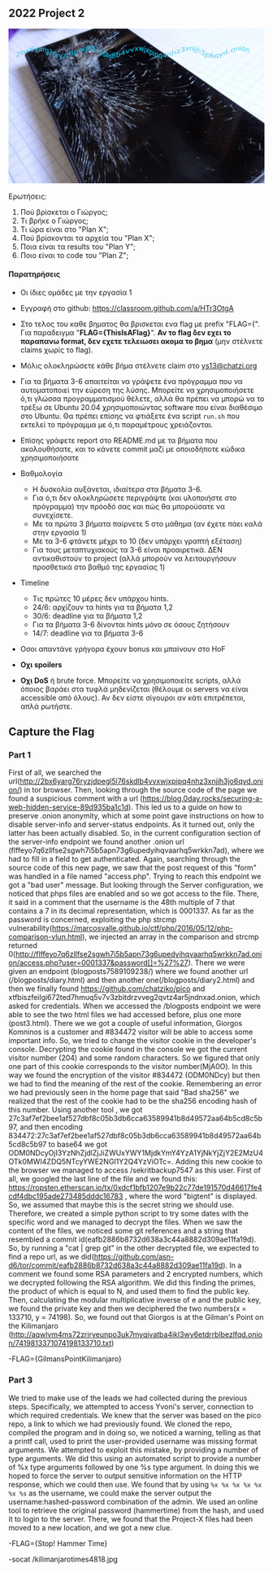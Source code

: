 ## 2022 Project 2

![](logo.png)

Ερωτήσεις:

1. Πού βρίσκεται ο Γιώργος;
1. Τι βρήκε ο Γιώργος;
1. Τι ώρα είναι στο "Plan X";
1. Πού βρίσκονται τα αρχεία του "Plan X";
1. Ποια είναι τα results του "Plan Y";
1. Ποιο είναι το code του "Plan Z";

#### Παρατηρήσεις

- Οι ίδιες ομάδες με την εργασία 1
- Εγγραφή στο github: https://classroom.github.com/a/HTr3OtgA

- Στο τελος του καθε βηματος θα βρισκεται ενα flag με prefix "FLAG={". Για παραδειγμα "**FLAG={ThisIsAFlag}**".
  **Αν το flag δεν εχει το παραπανω format, δεν εχετε τελειωσει ακομα το βημα** (μην στέλνετε claims χωρίς το flag).
- Μόλις ολοκληρώσετε κάθε βήμα στέλνετε claim στο ys13@chatzi.org

- Για τα βήματα 3-6 απαιτείται να γράψετε ένα πρόγραμμα που να αυτοματοποιεί την εύρεση της λύσης.
  Μπορείτε να χρησιμοποιήσετε ό,τι γλώσσα προγραμματισμού θέλετε, αλλά θα πρέπει να μπορώ να το τρέξω
  σε Ubuntu 20.04 χρησιμοποιώντας software που είναι διαθέσιμο στο Ubuntu. Θα πρέπει επίσης
  να φτιάξετε ένα script `run.sh` που εκτελεί το πρόγραμμα με ό,τι παραμέτρους χρειάζονται.
- Επίσης γράφετε report στο README.md με τα βήματα που ακολουθήσατε, και το κάνετε commit μαζί με οποιοδήποτε κώδικα χρησιμοποιήσατε
- Βαθμολογία
  - Η δυσκολία αυξάνεται, ιδιαίτερα στα βήματα 3-6.
  - Για ό,τι δεν ολοκληρώσετε περιγράψτε (και υλοποιήστε στο πρόγραμμα) την πρόοδό σας και πώς θα μπορούσατε να συνεχίσετε.
  - Με τα πρώτα 3 βήματα παίρνετε 5 στο μάθημα (αν έχετε πάει καλά στην εργασία 1)
  - Με τα 3-6 φτάνετε μέχρι το 10 (δεν υπάρχει γραπτή εξέταση)
  - Για τους μεταπτυχιακούς τα 3-6 είναι προαιρετικά. ΔΕΝ αντικαθιστούν το project
    (αλλά μπορούν να λειτουργήσουν προσθετικά στο βαθμό της εργασίας 1)
- Timeline
  - Τις πρώτες 10 μέρες δεν υπάρχου hints.
  - 24/6: αρχίζουν τα hints για τα βήματα 1,2
  - 30/6: deadline για τα βήματα 1,2
  - Για τα βήματα 3-6 δίνονται hints μόνο σε όσους ζητήσουν
  - 14/7: deadline για τα βήματα 3-6
- Οσοι απαντάνε γρήγορα έχουν bonus και μπαίνουν στο HoF

- **Οχι spoilers**
- **Οχι DoS** ή brute force. Μπορείτε να χρησιμοποιείτε scripts, αλλά όποιος βαράει στα τυφλά μηδενίζεται
  (θέλουμε οι servers να είναι accessible από όλους). Αν δεν είστε σίγουροι αν κάτι επιτρέπεται, απλά ρωτήστε.

## Capture the Flag
### Part 1
First of all, we searched the url(http://2bx6yarg76ryzjdpegl5l76skdlb4vvxwjxpipq4nhz3xnjjh3jo6qyd.onion/) in tor browser. Then, looking through the source code of the page we found a suspicious comment with a url (https://blog.0day.rocks/securing-a-web-hidden-service-89d935ba1c1d). This led us to a guide on how to preserve .onion anonymity, which at some point gave instructions on how to disable server-info and server-status endpoints. As it turned out, only the latter has been actually disabled. So, in the current configuration section of the server-info endpoint we found another .onion url (flffeyo7q6zllfse2sgwh7i5b5apn73g6upedyihqvaarhq5wrkkn7ad), where we had to fill in a field to get authenticated. Again, searching through the source code of this new page, we saw that the post request of this "form" was handled in a file named "access.php".
Trying to reach this endpoint we got a "bad user" message. But looking through the Server configuration, we noticed that phps files are enabled and so we got access to the file. There, it said in a comment that the username is the 48th multiple of 7 that contains a 7 in its decimal representation, which is 0001337. As far as the password is concerned, exploiting the php strcmp vulnerability(https://marcosvalle.github.io/ctf/php/2016/05/12/php-comparison-vlun.html), we injected an array in the comparison and strcmp returned 0(http://flffeyo7q6zllfse2sgwh7i5b5apn73g6upedyihqvaarhq5wrkkn7ad.onion/access.php?user=0001337&password[]=%27%27). There we were given an endpoint (blogposts7589109238/) where we found another url (/blogposts/diary.html) and then another one(/blogposts/diary2.html) and then we finally found https://github.com/chatziko/pico and xtfbiszfeilgi672ted7hmuq5v7v3zbitdrzvveg2qvtz4ar5jndnxad.onion, which asked for credentials. When we accessed the /blogposts endpoint we were able to see the two html files we had accessed before, plus one more (post3.html). There we we got a couple of useful information, Giorgos Komninos is a customer and #834472 visitor will be able to access some important info. So, we tried to change the visitor cookie in the developer's console. Decrypting the cookie found in the console we got the current visitor number (204) and some random characters. So we figured that only one part of this cookie corresponds to the visitor number(MjA0O). In this way we found the encryption of the visitor #834472 (ODM0NDcy) but then we had to find the meaning of the rest of the cookie. Remembering an error we had previously seen in the home page that said "Bad sha256" we realized that the rest of the cookie had to be the sha256 encoding hash of this number. Using another tool , we got 27c3af7ef2bee1af527dbf8c05b3db6cca63589941b8d49572aa64b5cd8c5b97, and then encoding 834472:27c3af7ef2bee1af527dbf8c05b3db6cca63589941b8d49572aa64b5cd8c5b97 to base64 we got ODM0NDcyOjI3YzNhZjdlZjJiZWUxYWY1MjdkYmY4YzA1YjNkYjZjY2E2MzU4OTk0MWI4ZDQ5NTcyYWE2NGI1Y2Q4YzViOTc=. Adding this new cookie to the browser we managed to access /sekritbackup7547 as this user. First of all, we googled the last line of the file and we found this: https://ropsten.etherscan.io/tx/0xdcf1bfb1207e9b22c77de191570d46617fe4cdf4dbc195ade273485dddc16783 , where the word "bigtent" is displayed. So, we assumed that maybe this is the secret string we should use. Therefore, we created a simple python script to try some dates with the specific word and we managed to decrypt the files. When we saw the content of the files, we noticed some git references and a string that resembled a commit id(eafb2886b8732d638a3c44a8882d309ae11fa19d). So, by running a "cat | grep git" in the other decrypted file, we expected to find a repo url, as we did(https://github.com/asn-d6/tor/commit/eafb2886b8732d638a3c44a8882d309ae11fa19d). In a comment we found some RSA parameters and 2 encrypted numbers, which we decrypted following the RSA algorithm. We did this finding the primes, the product of which is equal to N, and used them to find the public key. Then, calculating the modular multiplicative inverse of e and the public key, we found the private key and then we deciphered the two numbers(x = 133710, y = 74198). So, we found out that Giorgos is at the Gilman's Point on the Kilimanjaro (http://aqwlvm4ms72zriryeunpo3uk7myqjvatba4ikl3wy6etdrrblbezlfqd.onion/7419813371074198133710.txt)

-FLAG={GilmansPointKilimanjaro}

### Part 3
We tried to make use of the leads we had collected during the previous steps. Specifically, we attempted to access Yvoni's server, connection to which required credentials. We knew that the server was based on the pico repo, a link to which we had previously found. We cloned the repo, compiled the program and in doing so, we noticed a warning, telling as that a printf call, used to print the user-provided username was missing format arguments. We attempted to exploit this mistake, by providing a number of type arguments. We did this using an automated script to provide a number of %x type arguments followed by one %s type argument. In doing this we hoped to force the server to output sensitive information on the HTTP response, which we could then use. We found that by using `%x %x %x %x %x %x %s` as the username, we could make the server output the username:hashed-password combination of the admin. We used an online tool to retrieve the original password (hammertime) from the hash, and used it to login to the server. There, we found that the Project-X files had been moved to a new location, and we got a new clue.

-FLAG={Stop! Hammer Time}

-socat
/kilimanjarotimes4818.jpg

